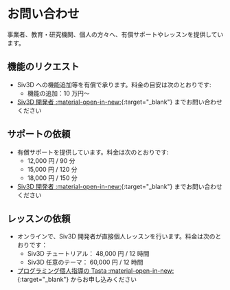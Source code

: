 # お問い合わせ
事業者、教育・研究機関、個人の方々へ、有償サポートやレッスンを提供しています。

## 機能のリクエスト
- Siv3D への機能追加等を有償で承ります。料金の目安は次のとおりです:
	- 機能の追加：10 万円～
- [Siv3D 開発者 :material-open-in-new:](https://github.com/Reputeless){:target="_blank"} までお問い合わせください

## サポートの依頼
- 有償サポートを提供しています。料金は次のとおりです:
	- 12,000 円 / 90 分
	- 15,000 円 / 120 分
	- 18,000 円 / 150 分
- [Siv3D 開発者 :material-open-in-new:](https://github.com/Reputeless){:target="_blank"} までお問い合わせください

## レッスンの依頼
- オンラインで、Siv3D 開発者が直接個人レッスンを行います。料金は次のとおりです：
	- Siv3D チュートリアル： 48,000 円 / 12 時間
	- Siv3D 任意のテーマ： 60,000 円 / 12 時間
- [プログラミング個人指導の Tasta :material-open-in-new:](https://siv3d.jp/tasta/){:target="_blank"} からお申し込みください
